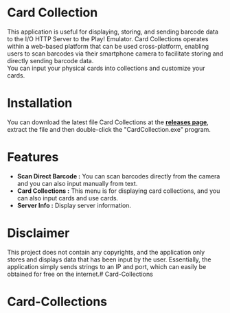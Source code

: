
# Card Collection
This application is useful for displaying, storing, and sending barcode data to the I/O HTTP Server to the Play! Emulator. Card Collections operates within a web-based platform that can be used cross-platform, enabling users to scan barcodes via their smartphone camera to facilitate storing and directly sending barcode data.<br>
You can input your physical cards into collections and customize your cards.

# Installation
You can download the latest file Card Collections at the [**releases page**](<https://github.com/Bebeq/Card-Collections/releases>), extract the file and then double-click the "CardCollection.exe" program.

# Features
<ul>
    <li><b>Scan Direct Barcode :</b> You can scan barcodes directly from the camera and you can also input manually from text.</li>
    <li><b>Card Collections :</b> This menu is for displaying card collections, and you can also input cards and use cards.</li>
    <li><b>Server Info :</b> Display server information.</li>
</ul>

# Disclaimer
This project does not contain any copyrights, and the application only stores and displays data that has been input by the user. Essentially, the application simply sends strings to an IP and port, which can easily be obtained for free on the internet.# Card-Collections
# Card-Collections
